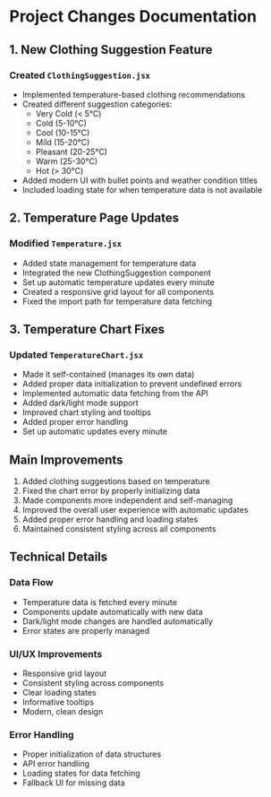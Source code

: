 # Project Changes Documentation

## 1. New Clothing Suggestion Feature

### Created `ClothingSuggestion.jsx`
- Implemented temperature-based clothing recommendations
- Created different suggestion categories:
  - Very Cold (< 5°C)
  - Cold (5-10°C)
  - Cool (10-15°C)
  - Mild (15-20°C)
  - Pleasant (20-25°C)
  - Warm (25-30°C)
  - Hot (> 30°C)
- Added modern UI with bullet points and weather condition titles
- Included loading state for when temperature data is not available

## 2. Temperature Page Updates

### Modified `Temperature.jsx`
- Added state management for temperature data
- Integrated the new ClothingSuggestion component
- Set up automatic temperature updates every minute
- Created a responsive grid layout for all components
- Fixed the import path for temperature data fetching

## 3. Temperature Chart Fixes

### Updated `TemperatureChart.jsx`
- Made it self-contained (manages its own data)
- Added proper data initialization to prevent undefined errors
- Implemented automatic data fetching from the API
- Added dark/light mode support
- Improved chart styling and tooltips
- Added proper error handling
- Set up automatic updates every minute

## Main Improvements

1. Added clothing suggestions based on temperature
2. Fixed the chart error by properly initializing data
3. Made components more independent and self-managing
4. Improved the overall user experience with automatic updates
5. Added proper error handling and loading states
6. Maintained consistent styling across all components

## Technical Details

### Data Flow
- Temperature data is fetched every minute
- Components update automatically with new data
- Dark/light mode changes are handled automatically
- Error states are properly managed

### UI/UX Improvements
- Responsive grid layout
- Consistent styling across components
- Clear loading states
- Informative tooltips
- Modern, clean design

### Error Handling
- Proper initialization of data structures
- API error handling
- Loading states for data fetching
- Fallback UI for missing data 